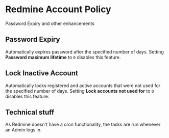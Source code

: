 # Redmine Account Policy

Password Expiry and other enhancements

## Password Expiry

Automatically expires password after the specified number of days.
Setting **Password maximum lifetime** to `0` disables this feature.

## Lock Inactive Account

Automatically locks registered and active accounts that were not used for the specified number of days.
Setting **Lock accounts not used for** to `0` disables this feature.

## Technical stuff

As Redmine doesn't have a cron functionality, the tasks are run whenever an Admin logs in.

